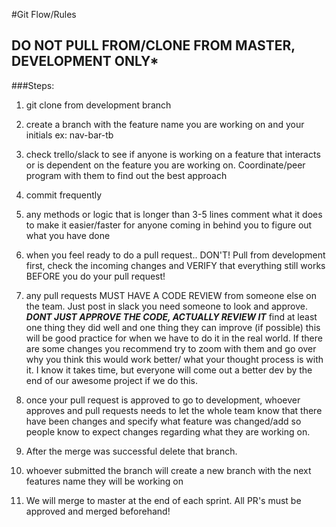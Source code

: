 #Git Flow/Rules
## ****DO NOT PULL FROM/CLONE FROM MASTER, DEVELOPMENT ONLY*****
###Steps: 
 1. git clone from development branch
 
 2. create a branch with the feature name you are working on and your initials ex: nav-bar-tb
 
 3. check trello/slack to see if anyone is working on a feature that interacts or is dependent on the feature you are working on. Coordinate/peer program with them to find out the best approach
 
 4. commit frequently 
 
 5. any methods or logic that is longer than 3-5 lines comment what it does to make it easier/faster for anyone coming in behind you to figure out what you have done
 
 6. when you feel ready to do a pull request.. DON'T! Pull from development first, check the incoming changes and VERIFY that everything still works BEFORE you do your pull request!
 
 7. any pull requests MUST HAVE A CODE REVIEW from someone else on the team. Just post in slack you need someone to look and approve. ***DONT JUST APPROVE THE CODE, ACTUALLY REVIEW IT*** find at least one thing they did well and one thing they can improve (if possible) this will be good practice for when we have to do it in the real world. If there are some changes you recommend try to zoom with them and go over why you think this would work better/ what your thought process is with it. I know it takes time, but everyone will come out a better dev by the end of our awesome project if we do this. 
 
8. once your pull request is approved to go to development, whoever approves and pull requests needs to let the whole team know that there have been changes and specify what feature was changed/add so people know to expect changes regarding what they are working on.

9. After the merge was successful delete that branch. 

10. whoever submitted the branch will create a new branch with the next features name they will be working on

11. We will merge to master at the end of each sprint. All PR's must be approved and merged beforehand!
